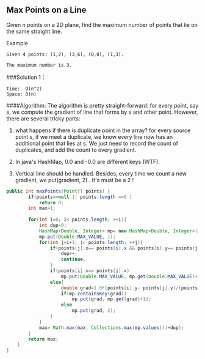 ## Max Points on a Line

Given n points on a 2D plane, find the maximum number of points that lie on the same straight line.

Example
```
Given 4 points: (1,2), (3,6), (0,0), (1,3).

The maximum number is 3.
```

###Solution 1：
```
Time:  O(n^2)
Space: O(n)

```

####Algorithm:
The algorithm is pretty straight-forward: for every point, say s, we compute the gradient of line that forms by s and other point. However, there are several tricky parts:

1. what happens if there is duplicate point in the array? for every source point s, if we meet a duplicate, we know every line now has an additional point that lies at s. We just need to record the count of duplicates, and add the count to every gradient. 

2. In java's HashMap, 0.0 and -0.0 are different keys (WTF).

3. Vertical line should be handled. Besides, every time we count a new gradient, we put(gradient, 2) . It's must be a 2 !

```java
public int maxPoints(Point[] points) {
        if(points==null || points.length ==0 )
            return 0;
        int max=1;
        
        for(int i=0; i< points.length; ++i){
            int dup=0;
            HashMap<Double, Integer> mp= new HashMap<Double, Integer>();
            mp.put(Double.MAX_VALUE, 1);
            for(int j=i+1; j< points.length; ++j){
                if(points[j].x== points[i].x && points[i].y== points[j].y){
                    dup++;
                    continue;
                }
                if(points[i].x== points[j].x)
                    mp.put(Double.MAX_VALUE, mp.get(Double.MAX_VALUE)+1);
                else{
                    double grad=1.0*(points[i].y- points[j].y)/(points[i].x- points[j].x);
                    if(mp.containsKey(grad))
                        mp.put(grad, mp.get(grad)+1);
                    else
                        mp.put(grad, 2);
                }
            }
            max= Math.max(max, Collections.max(mp.values())+dup);
        }
        return max;
    }
}
```

